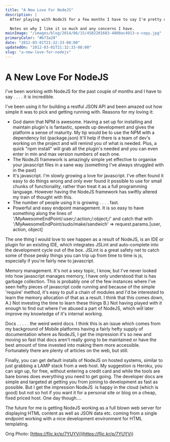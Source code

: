 ```yaml
---
title: "A New Love For NodeJS"
description: |
  After playing with NodeJS for a few months I have to say I'm pretty damn impressed.

  Notes on why I like it so much and any concerns I have.
mainImage: "/images/blog/2014/06/15/4582201683-4800ac4913-o-copy.jpg"
primaryColor: "#b73a29"
date: "2012-03-01T21:32:33-08:00"
updatedOn: "2012-03-01T21:32:33-08:00"
slug: "a-new-love-for-nodejs"
---
```


# A New Love For NodeJS

I've been working with NodeJS for the past couple of months and I have to say . . . . it is incredible.

I've been using it for building a restful JSON API and been amazed out how simple it was to pick and getting running with. Reasons for my loving it:

  * God damn that NPM is awesome. Having a set up for installing and maintain plugin's is fantastic, speeds up development and gives the platform a sense of maturity. My tip would be to use the NPM with a dependency list (package.json) It'll help if there is a team of dev's working on the project and will remind you of what is needed. Plus, a quick "npm install" will grab all the plugin's needed and you can even enter in min and max version numbers of each one.
  * The NodeJS framework is amazingly simple yet effective to organise your javascript files in a sane way (something I've always struggled with in the past)
  * It's javascript. I'm slowly growing a love for javascript. I've often found it easy to do things wrong and only ever found it possible to use for small chunks of functionality, rather than treat it as a full programming language. However having the NodeJS framework has swiftly altered my train of thought with this.
  * The number of people using it is growing . . . . fast.
  * Powerful and easy endpoint management. It is so easy to have something along the lines of '/MyAwesomeEndPoint/:user;/:action;/:object;/' and catch that with '/MyAwesomeEndPoint/sudo/make/sandwich' => request.params.[user, action, object]

The one thing I would love to see happen as a result of NodeJS, is an IDE or plugin for an existing IDE, which integrates JSLint and auto-complete into the development cycle out of the box. JSLint is a great safety net to catch some of those pesky things you can trip up from time to time is js, especially if you're fairly new to javascript.

Memory management. It's not a sexy topic, I know, but I've never looked into how javascript manages memory, I have only understood that is has garbage collection. This is probably one of the few instances where I've seen hefty pieces of javascript code running and because of the simple 'require' method, it's easy to pull a chain of modules and I'd be interested to learn the memory allocation of that as a result. I think that this comes down, A.) Not investing the time to learn these things B.) Not having played with it enough to find out where I've abused a part of NodeJS, which will later improve my knowledge of it's internal working.

Docs . . . . . the weird weird docs. I think this is an issue which comes from my background of Mobile platforms having a fairly hefty supply of documentation where as NodeJS, I get the impression it's so new and moving so fast that docs aren't really going to be maintained or have the best amount of time invested into making them more accessible. Fortunately there are plenty of articles on the web, but still.

Finally, you can get default installs of NodeJS on hosted systems, similar to just grabbing a LAMP stack from a web host. My suggestion is Heroku, you can sign up, for free, without entering a credit card and while the tools are bare bones does everything you need to get going. The developer docs are simple and targeted at getting you from joining to development as fast as possible. But I get the impression NodeJS  is happy in the cloud (which is good) but not so hot if you want it for a personal site or blog on a cheap, fixed priced host. One day though....

The future for me is getting NodeJS working as a full blown web server for displaying HTML content as well as JSON data etc. coming from a single endpoint working with a nice development environment for HTML templating.

Orig Photo: [https://flic.kr/p/7YUYVi](https://flic.kr/p/7YUYVi)